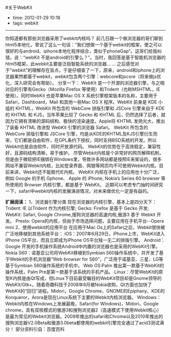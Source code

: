 #关于WebKit
 
- time: 2012-01-29 10:18
- tags: webkit

---
  你知道都有那些浏览器采用了webkit内核吗？
  前几日跟一个做浏览器的哥们聊到html5本地化，曾说了这么一句话：“我们想做一个基于webkit的框架，使之可以很好的与android、iphone本地化程序结合，类似于phoneGap”。这哥们给我纠错，说：“webKit 不是android的引擎么？”。当时，我回答是基于智能机浏览器的html5框架，此webkit主要是泛指智能系统的浏览器… … 
  之后感觉对于“webkit”的理解存在盲点，于是仔细查了一下，原来，android和iphone上的浏览器果然都基于webkit，webkit包含两个引擎：webcore和jscore（将来做js优化，深入研究会有帮助）。
  分享一下：
  WebKit 是一个开源的浏览器引擎，与之相对应的引擎有Gecko（Mozilla Firefox 等使用）和Trident（也称MSHTML，IE 使用）。同时WebKit 也是苹果Mac OS X 系统引擎框架版本的名称，主要用于Safari，Dashboard，Mail 和其他一些Mac OS X 程序。WebKit 前身是 KDE 小组的 KHTML，WebKit 所包含的 WebCore 排版引擎和 JSCore 引擎来自于 KDE 的 KHTML 和 KJS，当年苹果比较了 Gecko 和 KHTML 后，仍然选择了后者，就因为它拥有清晰的源码结构、极快的渲染速度。Apple将 KHTML 发扬光大，推出了装备 KHTML 改进型 WebKit 引擎的浏览器 Safari。
  WebKit 所包含的 WebCore 排版引擎和 JSCore 引擎，均是从KDE的KHTML及KJS引擎衍生而来，它们都是自由软件，在GPL条约下授权，同时支持BSD系统的开发。所以Webkit也是自由软件，同时开放源代码。
  WebKit的优势在于高效稳定，兼容性好，且源码结构清晰，易于维护。
  尽管Webkit内核是个非常好的网页解释机制，但是由于微软把IE捆绑在Windows里，导致许多网站都是按照IE来架设的，很多网站不兼容Webkit内核，比如登录界面、网银等网页均不可使用Webkit内核。目前来讲，Webkit还不能取代IE内核。
  WebKit 内核在手机上的应用也十分广泛，例如 Google 的手机 Gphone、 Apple 的 iPhone, Nokia’s Series 60 browser 等所使用的 Browser 内核引擎，都是基于 WebKit。
    近期可以考虑专门抽时间研究一下，safari中webkit内核的发展演进情况，对未来做优化一定是有益的。

**扩展阅读：**
1、浏览器引擎分类
      现在浏览器的内核引擎，基本上是四分天下：
Trident: IE 以Trident 作为内核引擎;
Gecko: Firefox 是基于 Gecko 开发;
WebKit: Safari, Google Chrome,搜狗浏览器的高速内核,傲游3 基于 Webkit 开发。
Presto: Opera的内核，但由于市场选择问题，主要应用在手机平台--Opera mini
2、使用webkit的应用平台
      在应用于Mac Os上的Safari之后，Webkit很快被广泛地移植到其他系统平台：
iOS：2007年6月29日，iPhone上市，WebKit进入iPhone OS平台，而且立即成为iPhone OS平台独一无二的排版引擎。
Android：Google 开发的手机操作系统Android中内置的浏览器也是采用的WebKit引擎。
Nokia S60：诺基亚公司将WebKit移植到Symbian S60操作系统中，并开发了基于Webkit的手机浏览器“Web browser for S60”，广泛用于诺基亚、三星、LG等基于Symbian S60操作系统的手机中。
Web OS:Palm 推出第一款基于WebKit的操作系统，Palm Pre是第一款基于该系统的手机产品。
Linux：尽管WebKit的原型K内核是由Qt写成，但Linux下目前最受瞩目的WebKit项目却是Gnome领导的WebKit/Gtk+。随着奇趣科技于2008年6月被Nokia收购，Qt方面也加快了WebKit的“回归”进程。Midori，Google Chrome，GNOME的Epiphany、KDE的Konqueror，Arora是现在Linux系统下主要的Webkit内核浏览器。
Windows：Webkit内核在Windows上发展最晚，Safari(for Windows)，Midori，Google chrome，具有双核模式的傲游3和搜狗浏览器2（高速模式下使用Webkit核心）是最为常见的Webkit浏览器。2009年推出的safari和Chrome以及2010年推出的搜狗浏览器V2.0Beta和傲游3.0beta都使用的webkit引擎完全通过了acid3测试满分！
部分资料引自：百度百科
